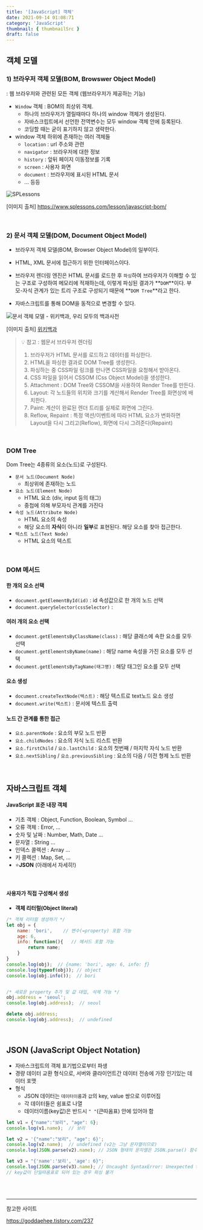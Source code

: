 ```yaml
---
title: '[JavaScript] 객체'
date: 2021-09-14 01:08:71
category: 'JavaScript'
thumbnail: { thumbnailSrc }
draft: false
---
```




## 객체 모델

### 1) 브라우저 객체 모델(BOM, Browswer Object Model)

: 웹 브라우저와 관련된 모든 객체 (웹브라우저가 제공하는 기능)

- `Window` 객체 : BOM의 최상위 객체. 
  - 하나의 브라우저가 열릴때마다 하나의 window 객체가 생성된다. 
  - 자바스크립트에서 선언한 전역변수는 모두 window 객체 안에 등록된다. 
  - 코딩할 때는 굳이 표기하지 않고 생략한다.
- window 객체 하위에 존재하는 여러 객체들
  - `location` : url 주소와 관련
  - `navigator` : 브라우저에 대한 정보
  - `history` : 앞뒤 페이지 이동정보를 기록
  - `screen` : 사용자 화면
  - `document` : 브라우저에 표시된 HTML 문서
  - ... 등등

![SPLessons](https://cdn.splessons.com/wp-content/uploads/2016/03/javascript-bom-01-splessons-1.png)

[이미지 출처] https://www.splessons.com/lesson/javascript-bom/   

   

<br>

### 2) 문서 객체 모델(DOM, Document Object Model)

- 브라우저 객체 모델(BOM, Browser Object Model)의 일부이다.

- HTML, XML 문서에 접근하기 위한 인터페이스이다.

- 브라우저 렌더링 엔진은 HTML 문서를 로드한 후 `파싱`하여 브라우저가 이해할 수 있는 구조로 구성하여 메모리에 적재하는데, 이렇게 파싱된 결과가 **`DOM`**이다. 부모-자식 관계가 있는 트리 구조로 구성되기 때문에 **`DOM Tree`**라고 한다.
- 자바스크립트를 통해 DOM을 동적으로 변경할 수 있다.

![문서 객체 모델 - 위키백과, 우리 모두의 백과사전](https://upload.wikimedia.org/wikipedia/commons/thumb/5/5a/DOM-model.svg/1200px-DOM-model.svg.png)

[이미지 출처] [위키백과](https://ko.wikipedia.org/wiki/%EB%AC%B8%EC%84%9C_%EA%B0%9D%EC%B2%B4_%EB%AA%A8%EB%8D%B8)





> 💡 참고 : 웹문서 브라우저 렌더링
>
> 1. 브라우저가 HTML 문서를 로드하고 데이터를 파싱한다.
> 2. HTML을 파싱한 결과로 DOM Tree를 생성한다.
> 3. 파싱하는 중 CSS파일 링크를 만나면 CSS파일을 요청해서 받아온다.
> 4. CSS 파일을 읽어서 CSSOM (Css Object Model)을 생성한다.
> 5. Attachment : DOM Tree와 CSSOM을 사용하여 Render Tree를 만든다.
> 6. Layout: 각 노드들의 위치와 크기를 계산해서 Render Tree를 화면상에 배치한다.
> 7. Paint: 계산이 완료된 렌더 트리를 실제로 화면에 그린다.
> 8. Reflow, Repaint : 특정 액션/이벤트에 따라 HTML 요소가 변화하면 Layout을 다시 그리고(Reflow), 화면에 다시 그려준다(Repaint)

​		   



### DOM Tree

Dom Tree는 4종류의 요소(노드)로 구성된다.

- `문서 노드(Document Node)`
  - 최상위에 존재하는 노드
- `요소 노드(Element Node)`
  - HTML 요소 (div, input 등의 태그)
  - 중첩에 의해 부모자식 관계를 가진다
- `속성 노드(Attribute Node)`
  - HTML 요소의 속성
  - 해당 요소의 **자식**이 아니라 **일부**로 표현된다. 해당 요소를 찾아 접근한다.
- `텍스트 노드(Text Node)`
  - HTML 요소의 텍스트



<br>

### DOM 메서드

#### 한 개의 요소 선택

- `document.getElementById(id)` : id 속성값으로 한 개의 노드 선택
- `document.querySelector(cssSelector)` : 

#### 여러 개의 요소 선택

- `document.getElementsByClassName(class)` : 해당 클래스에 속한 요소를 모두 선택
- `document.getElementsByName(name)` : 해당 name 속성을 가진 요소를 모두 선택
- `document.getElementsByTagName(태그명)` : 해당 태그인 요소를 모두 선택

#### 요소 생성

- `document.createTextNode(텍스트)` : 해당 텍스트로 text노드 요소 생성
- `document.write(텍스트)` : 문서에 텍스트 출력

#### 노드 간 관계를 통한 접근

- `요소.parentNode` : 요소의 부모 노드 반환
- `요소.childNodes` : 요소의 자식 노드 리스트 반환
- `요소.firstChild` / `요소.lastChild` : 요소의 첫번째 / 마지막 자식 노드 반환
- `요소.nextSibling` / `요소.previousSibling` : 요소의 다음 / 이전 형제 노드 반환



<br>

## 자바스크립트 객체

####  JavaScript  표준 내장 객체

- 기초 객체 : Object, Function, Boolean, Symbol ...
- 오류 객체 : Error, ...
- 숫자 및 날짜 : Number, Math, Date ... 
- 문자열 : String ...
- 인덱스 콜렉션 : Array ...
- 키 콜렉션 : Map, Set, ...
- ⭐**JSON** (아래에서 자세히!)



<br>

#### 사용자가 직접 구성해서 생성

- **객체 리터럴(Object literal)**

```javascript
/* 객체 리터럴 생성하기 */
let obj = {    
    name: 'bori',    // 변수(=property) 포함 가능
    age: 6,
    info: function(){   // 메서드 포함 가능
        return name;
    }
}
console.log(obj);  // {name: 'bori', age: 6, info: ƒ}
console.log(typeof(obj)); // object
console.log(obj.info());  // bori


/* 새로운 property 추가 및 값 대입, 삭제 가능 */
obj.address = 'seoul';
console.log(obj.address);  // seoul

delete obj.address;
console.log(obj.address);  // undefined
```



<br>

## JSON (JavaScript Object Notation)

- 자바스크립트의 객체 표기법으로부터 파생
- 경량 데이터 교환 형식으로, 서버와 클라이언트간 데이터 전송에 가장 인기있는 데이터 포맷
- 형식
  - JSON 데이터는 `데이터이름`과 `값`의 key, value 쌍으로 이루어짐 
  - 각 데이터들은 쉼표로 나열
  - 데이터이름(key값)은 반드시 `" "`(큰따옴표) 안에 있어야 함

```javascript
let v1 = {"name":"보리", "age": 6};
console.log(v1.name);  // 보리

let v2 = '{"name":"보리", "age": 6}';
console.log(v2.name);  // undefined (v2는 그냥 문자열이므로)
console.log(JSON.parse(v2).name); // JSON 형태의 문자열은 JSON.parse() 함수를 통해 JSON 데이터로 파싱 가능

let v3 = "{'name':'보리', 'age': 6}"; 
console.log(JSON.parse(v3).name); // Uncaught SyntaxError: Unexpected token ' in JSON
// key값이 단일따옴표로 되어 있는 경우 파싱 불가
```





<br>

<br>

-------------------------

참고한 사이트

https://goddaehee.tistory.com/237

